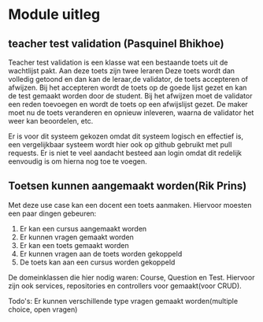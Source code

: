 # Module uitleg

## teacher test validation (Pasquinel Bhikhoe)
Teacher test validation is een klasse wat een bestaande toets uit de wachtlijst pakt.
Aan deze toets zijn twee leraren 
Deze toets wordt dan volledig getoond en dan kan de leraar,de validator, de toets accepteren of afwijzen.
Bij het accepteren wordt de toets op de goede lijst gezet en kan de test gemaakt worden door de student.
Bij het afwijzen moet de validator een reden toevoegen en wordt de toets op een afwijslijst gezet.
De maker moet nu de toets veranderen en opnieuw inleveren, waarna de validator het weer kan beoordelen, etc.

Er is voor dit systeem gekozen omdat dit systeem logisch en effectief is, een vergelijkbaar systeem wordt hier ook op github gebruikt met pull requests.
Er is  niet te veel aandacht besteed aan login omdat dit redelijk eenvoudig is om hierna nog toe te voegen.


## Toetsen kunnen aangemaakt worden(Rik Prins)
Met deze use case kan een docent een toets aanmaken.
Hiervoor moesten een paar dingen gebeuren:

1. Er kan een cursus aangemaakt worden
1. Er kunnen vragen gemaakt worden
1. Er kan een toets gemaakt worden
1. Er kunnen vragen aan de toets worden gekoppeld
1. De toets kan aan een cursus worden gekoppeld

De domeinklassen die hier nodig waren:
Course, Question en Test.
Hiervoor zijn ook services, repositories en controllers voor gemaakt(voor CRUD).

Todo's: 
Er kunnen verschillende type vragen gemaakt worden(multiple choice, open vragen)

